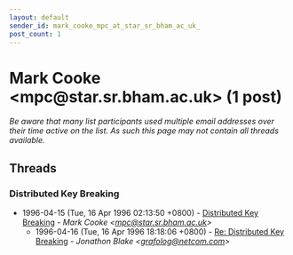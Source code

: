 ```yaml
---
layout: default
sender_id: mark_cooke_mpc_at_star_sr_bham_ac_uk_
post_count: 1
---
```


# Mark Cooke <mpc<span>@</span>star.sr.bham.ac.uk> (1 post)

_Be aware that many list participants used multiple email addresses over their time active on the list. As such this page may not contain all threads available._

## Threads

### Distributed Key Breaking
+ 1996-04-15 (Tue, 16 Apr 1996 02:13:50 +0800) - [Distributed Key Breaking](/archive/1996/04/e07c3c7bd3b3f471d87d4c3fcd59df48b4190ebbea080378cc66506b2958d75f) - _Mark Cooke \<mpc@star.sr.bham.ac.uk\>_
  + 1996-04-16 (Tue, 16 Apr 1996 18:18:06 +0800) - [Re: Distributed Key Breaking](/archive/1996/04/4b3b10832f16ae04152470e56cb89e99f09c5c4664f45e20ec83e675824a84ed) - _Jonathon Blake \<grafolog@netcom.com\>_

